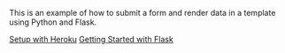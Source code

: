 This is an example of how to submit a form and render data in a template using Python and Flask.

<a href="https://devcenter.heroku.com/articles/getting-started-with-python">Setup with Heroku</a>
<a href="http://flask.pocoo.org/docs/quickstart/">Getting Started with Flask</a>